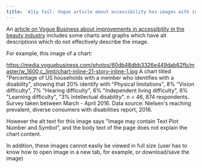 ```yaml
---
title: 'A11y fail: Vogue article about accessibility has images with ineffective alt text'
---
```


An [article on Vogue Business about improvements in accessibility in the beauty industry](https://www.voguebusiness.com/beauty/beauty-fails-people-with-disabilities-loreal-estee-lauder-unilever-wants-to-change-that) includes some charts and graphs which have alt descriptions which do not effectively describe the image. 

For example, this image of a chart: 

https://media.voguebusiness.com/photos/60db48dbb3326e449dab62fb/master/w_1600,c_limit/chart-inline-21-story-inline-1.jpg
A chart titled "Percentage of US households with a member who identifies with a disability", showing that 20% identify with "Physical limitations", 8% "Vision difficulty", 7% "Hearing difficulty", 6% "Independent living difficulty", 6% "Learning difficulty", "3% Intellectual disability". n = 46, 874 respondents. Survey taken between March - April 2016. Data source: Nielsen's reaching prevalent, diverse consumers with disabilities report, 2016. 

However the alt text for this image says "Image may contain Text Plot Number and Symbol", and the body text of the page does not explain the chart content. 

In addition, these images cannot easily be viewed in full size (user has to know how to open image in a new tab, for example, or download/save the image)
